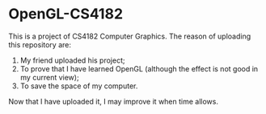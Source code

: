 # OpenGL-CS4182

This is a project of CS4182 Computer Graphics. The reason of uploading this repository are:

1. My friend uploaded his project;
2. To prove that I have learned OpenGL (although the effect is not good in my current view);
3. To save the space of my computer.

Now that I have uploaded it, I may improve it when time allows.